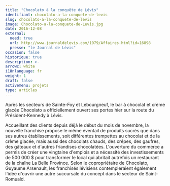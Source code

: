 ```yaml
---
title: "Chocolato à la conquête de Lévis"
identifiant: chocolato-a-la-conquete-de-levis
slug: chocolato-a-la-conquete-de-levis
image: Chocolato-a-la-conquete-de-Levis.jpg
date: 2016-12-08
external:
  need: true
  url: http://www.journaldelevis.com/1079/Affaires.html?id=16898
  presse: "le Journal de Lévis"
occasion: false
historique: true
description: >-
arrowc: white
i18nlanguage: fr
weight: 1
draft: false
activemenu: projets
type: articles
---
```

Après les secteurs de Sainte-Foy et Lebourgneuf, le bar à chocolat et crème glacée Chocolato a officiellement ouvert ses portes hier sur la route du Président-Kennedy à Lévis.

Accueillant des clients depuis déjà le début du mois de novembre, la nouvelle franchise propose le même éventail de produits sucrés que dans ses autres établissements, soit différentes trempettes au chocolat et de la crème glacée, mais aussi des chocolats chauds, des crêpes, des gaufres, des gâteaux et d'autres friandises chocolatées. L'ouverture du commerce a permis de créer une vingtaine d'emplois et a nécessité des investissements de 500 000 $ pour transformer le local qui abritait autrefois un restaurant de la chaîne La Belle Province. Selon le copropriétaire de Chocolato, Guyaume Arsenault, les franchisés lévisiens contempleraient également l'idée d'ouvrir une autre succursale du concept dans le secteur de Saint-Romuald.

